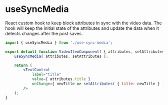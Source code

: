 # useSyncMedia

React custom hook to keep block attributes in sync with the video data.
The hook will keep the initial state of the attributes
and update the data when it detects changes after the post saves.

```jsx
import { useSyncMedia } from './use-sync-media';

export default function VideoItemComponent( { attributes, setAttributes } ) {
	useSyncMedia( attributes, setAttributes );

	return (
		<TextControl
			label="title"
			value={ attributes.title }
			onChange={ newTitle => setAttributes( { title: newTitle } ) }
		/>
	);
}
```
